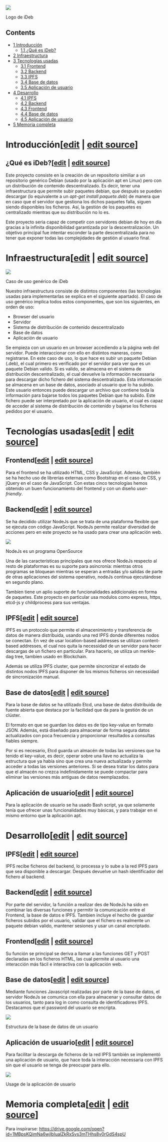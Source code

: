 [![](images/800px-IDeb.PNG)](/pti/index.php/File:IDeb.PNG)

Logo de iDeb

## Contents

* [1 Introducción](#Introducci.C3.B3n)
  + [1.1 ¿Qué es iDeb?](#.C2.BFQu.C3.A9_es_iDeb.3F)
* [2 Infraestructura](#Infraestructura)
* [3 Tecnologías usadas](#Tecnolog.C3.ADas_usadas)
  + [3.1 Frontend](#Frontend)
  + [3.2 Backend](#Backend)
  + [3.3 IPFS](#IPFS)
  + [3.4 Base de datos](#Base_de_datos)
  + [3.5 Aplicación de usuario](#Aplicaci.C3.B3n_de_usuario)
* [4 Desarrollo](#Desarrollo)
  + [4.1 IPFS](#IPFS_2)
  + [4.2 Backend](#Backend_2)
  + [4.3 Frontend](#Frontend_2)
  + [4.4 Base de datos](#Base_de_datos_2)
  + [4.5 Aplicación de usuario](#Aplicaci.C3.B3n_de_usuario_2)
* [5 Memoria completa](#Memoria_completa)

# Introducción[[edit](/pti/index.php?title=Categor%C3%ADa:iDeb&veaction=edit&section=1 "Edit section: Introducción") | [edit source](/pti/index.php?title=Categor%C3%ADa:iDeb&action=edit&section=1 "Edit section: Introducción")]

## ¿Qué es iDeb?[[edit](/pti/index.php?title=Categor%C3%ADa:iDeb&veaction=edit&section=2 "Edit section: ¿Qué es iDeb?") | [edit source](/pti/index.php?title=Categor%C3%ADa:iDeb&action=edit&section=2 "Edit section: ¿Qué es iDeb?")]

Este proyecto consiste en la creación de un repositorio similiar a un repositorio genérico Debian (usado por la aplicación apt en Linux) pero con un distribución de contenido descentralizado. Es decir, tener una infraestructura que permite subir paquetes debian, que después se pueden descargar (lo equivalente a un *apt-get install paquete.deb*) de manera que en caso que el servidor que gestiona los dichos paquetes falla, siguen siendo disponibles los ficheros. Así, la gestión de los paquetes es centralizado mientras que su distribución no lo es.

Este proyecto seria capaz de competir con servidores debian de hoy en día gracias a la infinita disponibilidad garantizada por la descentralización. Un objetivo principal fue intentar esconder la parte descentralizada para no tener que exponer todas las complejidades de gestión al usuario final.

# Infraestructura[[edit](/pti/index.php?title=Categor%C3%ADa:iDeb&veaction=edit&section=3 "Edit section: Infraestructura") | [edit source](/pti/index.php?title=Categor%C3%ADa:iDeb&action=edit&section=3 "Edit section: Infraestructura")]

[![](images/800px-Ideb\_infraestructura.PNG)](/pti/index.php/File:Ideb_infraestructura.PNG)

Caso de uso genérico de iDeb

Nuestro infraestructura consiste de distintos componentes (las tecnologías usadas para implementarlas se explica en el siguiente apartado).
El caso de uso genérico implica todos estos componentes, que son los siguientes, en orden de uso:

* Browser del usuario
* Servidor
* Sistema de distribución de contenido descentralizado
* Base de datos
* Aplicación de usuario

Se empieza con un usuario en un browser accediendo a la página web del servidor. Puede interaccionar con ello en distintos maneras, como registrarse. En este caso de uso, lo que hace es subir un paquete Debian (.deb), el cual primero es verificado por el servidor para ver que es un paquete Debian valido. Si es valido, se almacena en el sistema de distribución descentralizado, el cual devuelve la información necessaria para descargar dicho fichero del sistema descentralizado. Esta información se almacena en un base de datos, asociado al usuario que lo ha subido. Este usuario entonces puede descargar un archivo que contiene toda la información para bajarse todos los paquetes Debian que ha subido. Este fichero puede ser interpretado por la aplicación de usuario, el cual es capaz de acceder al sistema de distribución de contenido y bajarse los ficheros pedidos por el usuario.

# Tecnologías usadas[[edit](/pti/index.php?title=Categor%C3%ADa:iDeb&veaction=edit&section=4 "Edit section: Tecnologías usadas") | [edit source](/pti/index.php?title=Categor%C3%ADa:iDeb&action=edit&section=4 "Edit section: Tecnologías usadas")]

## Frontend[[edit](/pti/index.php?title=Categor%C3%ADa:iDeb&veaction=edit&section=5 "Edit section: Frontend") | [edit source](/pti/index.php?title=Categor%C3%ADa:iDeb&action=edit&section=5 "Edit section: Frontend")]

Para el frontend se ha utilizado HTML, CSS y JavaScript. Además, también se ha hecho uso de librerías externas como Bootstrap en el caso de CSS, y jQuery en el caso de JavaScript.
Con estas cinco tecnologías hemos obtenido un buen funcionamiento del frontend y con un diseño *user-friendly*.

## Backend[[edit](/pti/index.php?title=Categor%C3%ADa:iDeb&veaction=edit&section=6 "Edit section: Backend") | [edit source](/pti/index.php?title=Categor%C3%ADa:iDeb&action=edit&section=6 "Edit section: Backend")]

Se ha decidido utilizar NodeJs que se trata de una plataforma flexible que se ejecuta con código JavaScript. NodeJs permite realizar diversidad de acciones pero en este proyecto se ha usado para crear una aplicación web.

[![](images/Node.png)](/pti/index.php/File:Node.png)

NodeJs es un programa OpenSource

Una de las características principales que nos ofrece NodeJs respecto al resto de plataformas es su suporte para asincronía: mientras otros programas se bloquean mientras se esperan a entradas y/o salidas de parte de otras aplicaciones del sistema operativo, nodeJs continua ejecutándose en segundo plano.

Tambíen tiene un aplio suporte de funcionalidades addicionales en forma de paquetes. Este proyecto en particular usa modulos como express, https, etcd-js y childprocess para sus ventajas.

## IPFS[[edit](/pti/index.php?title=Categor%C3%ADa:iDeb&veaction=edit&section=7 "Edit section: IPFS") | [edit source](/pti/index.php?title=Categor%C3%ADa:iDeb&action=edit&section=7 "Edit section: IPFS")]

IPFS es un protocolo que permite el almacenimiento y transferencia de datos de manera distribuida, usando una red IPFS donde diferentes nodos se conectan. En vez de usar location-based addresses se utilizan content-based addresses, el cual nos quita la necessidad de un servidor para hacer descargas de un fichero en particular. Para hacerlo, se utiliza un merkle-dag tree, tambíen usado en Blockchain.

Además se utiliza IPFS cluster, que permite sincronizar el estado de distintos nodos IPFS para disponer de los mismos ficheros sin necessidad de sincronización manual.

## Base de datos[[edit](/pti/index.php?title=Categor%C3%ADa:iDeb&veaction=edit&section=8 "Edit section: Base de datos") | [edit source](/pti/index.php?title=Categor%C3%ADa:iDeb&action=edit&section=8 "Edit section: Base de datos")]

Para la base de datos se ha utilizado Etcd, una base de datos distribuida de fuente abierta que destaca por la facilidad que da para la gestión de un clúster.

El formato en que se guardan los datos es de tipo key-value en formato JSON. Además, está diseñado para almacenar de forma segura datos actualizados con poca frecuencia y proporcionar resultados a consultas fiables siempre.

Por si es necesario, Etcd guarda un almacén de todas las versiones que ha tenido el key-value, es decir, operar sobre una llave no actualiza la estructura que ya había sino que crea una nueva actualizada y permite acceder a todas las versiones anteriores. Si se desea tratar los datos para que el almacén no crezca indefinidamente se puede compactar para eliminar las versiones más antiguas de datos reemplazados.

## Aplicación de usuario[[edit](/pti/index.php?title=Categor%C3%ADa:iDeb&veaction=edit&section=9 "Edit section: Aplicación de usuario") | [edit source](/pti/index.php?title=Categor%C3%ADa:iDeb&action=edit&section=9 "Edit section: Aplicación de usuario")]

Para la aplicación de usuario se ha usado Bash script, ya que solamente tenía que ofrecer unas funcionalidades muy básicas, y para trabajar en el mismo entorno que la aplicación apt.

# Desarrollo[[edit](/pti/index.php?title=Categor%C3%ADa:iDeb&veaction=edit&section=10 "Edit section: Desarrollo") | [edit source](/pti/index.php?title=Categor%C3%ADa:iDeb&action=edit&section=10 "Edit section: Desarrollo")]

## IPFS[[edit](/pti/index.php?title=Categor%C3%ADa:iDeb&veaction=edit&section=11 "Edit section: IPFS") | [edit source](/pti/index.php?title=Categor%C3%ADa:iDeb&action=edit&section=11 "Edit section: IPFS")]

IPFS recibe ficheros del backend, lo processa y lo sube a la red IPFS para que sea disponible a descargar. Después devuelve un hash identificador del fichero al backend.

## Backend[[edit](/pti/index.php?title=Categor%C3%ADa:iDeb&veaction=edit&section=12 "Edit section: Backend") | [edit source](/pti/index.php?title=Categor%C3%ADa:iDeb&action=edit&section=12 "Edit section: Backend")]

Por parte del servidor, la función a realizar des de NodeJs ha sido en combinar las diversas funciones y permitir la comunicación entre el Frontend, la base de datos e IPFS. Tambien incluye el hecho de guardar ficheros subidos por el usuario, validar que el fichero es realmente un paquete debian valido, mantener sesiones y usar un canal encriptado.

## Frontend[[edit](/pti/index.php?title=Categor%C3%ADa:iDeb&veaction=edit&section=13 "Edit section: Frontend") | [edit source](/pti/index.php?title=Categor%C3%ADa:iDeb&action=edit&section=13 "Edit section: Frontend")]

Su función se principal se deriva a llamar a las funciones GET y POST declaradas en los ficheros HTML, las cual permite al usuario una interacción más fácil e interactiva con la aplicación web.

## Base de datos[[edit](/pti/index.php?title=Categor%C3%ADa:iDeb&veaction=edit&section=14 "Edit section: Base de datos") | [edit source](/pti/index.php?title=Categor%C3%ADa:iDeb&action=edit&section=14 "Edit section: Base de datos")]

Mediante funciones Javascript realizadas por parte de la base de datos, el servidor NodeJs se comunica con ella para almacenar y consultar datos de los usuarios, tanto para log in como consulta de identificadores IPFS. Destacamos que el password del usuario se encripta.

[![](images/400px-Ideb\_database.PNG)](/pti/index.php/File:Ideb_database.PNG)

Estructura de la base de datos de un usuario

## Aplicación de usuario[[edit](/pti/index.php?title=Categor%C3%ADa:iDeb&veaction=edit&section=15 "Edit section: Aplicación de usuario") | [edit source](/pti/index.php?title=Categor%C3%ADa:iDeb&action=edit&section=15 "Edit section: Aplicación de usuario")]

Para facilitar la descarga de ficheros de la red IPFS también se implementó una aplicación de usuario, que hace toda la interacción necessaria con IPFS sin que el usuario se tenga de preocupar para ello.

[![](images/500px-Ideb\_user\_application.PNG)](/pti/index.php/File:Ideb_user_application.PNG)

Usage de la aplicación de usuario

# Memoria completa[[edit](/pti/index.php?title=Categor%C3%ADa:iDeb&veaction=edit&section=16 "Edit section: Memoria completa") | [edit source](/pti/index.php?title=Categor%C3%ADa:iDeb&action=edit&section=16 "Edit section: Memoria completa")]

Para inspirarse:
<https://drive.google.com/open?id=1MBpsKQimNa6wjlbIualZkRxSvs3mTHhs8v0rGdS4spU>